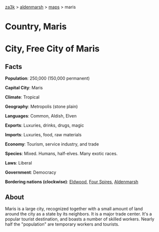 [za3k](/) > [aldenmarsh](/aldenmarsh) > [maps](maps.md) > maris

# Country, Maris
# City, Free City of Maris

## Facts
**Population**: 250,000 (150,000 permanent)

**Capital City**: Maris

**Climate**: Tropical

**Geography**: Metropolis (stone plain)

**Languages**: Common, Aldish, Elven

**Exports**: Luxuries, drinks, drugs, magic

**Imports**: Luxuries, food, raw materials

**Economy**: Tourism, service industry, and trade

**Species**: Mixed. Humans, half-elves. Many exotic races.

**Laws**: Liberal

**Government**: Democracy

**Bordering nations (clockwise)**: [Eldwood](eldwood.md), [Four Spires](four_spires.md), [Aldenmarsh](aldenmarsh.md)

## About
Maris is a large city, recognized together with a small amount of land around the city as a state by its neighbors. It is a major trade center. It's a popular tourist destination, and boasts a number of skilled workers. Nearly half the "population" are temporary workers and tourists.
